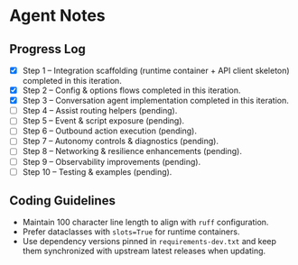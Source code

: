 # Agent Notes

## Progress Log
- [x] Step 1 – Integration scaffolding (runtime container + API client skeleton) completed in this iteration.
- [x] Step 2 – Config & options flows completed in this iteration.
- [x] Step 3 – Conversation agent implementation completed in this iteration.
- [ ] Step 4 – Assist routing helpers (pending).
- [ ] Step 5 – Event & script exposure (pending).
- [ ] Step 6 – Outbound action execution (pending).
- [ ] Step 7 – Autonomy controls & diagnostics (pending).
- [ ] Step 8 – Networking & resilience enhancements (pending).
- [ ] Step 9 – Observability improvements (pending).
- [ ] Step 10 – Testing & examples (pending).

## Coding Guidelines
- Maintain 100 character line length to align with `ruff` configuration.
- Prefer dataclasses with `slots=True` for runtime containers.
- Use dependency versions pinned in `requirements-dev.txt` and keep them synchronized with upstream latest releases when updating.
